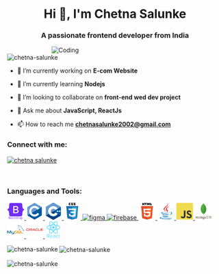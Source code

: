 <h1 align="center">Hi 👋, I'm Chetna Salunke</h1>
<h3 align="center">A passionate frontend developer from India</h3>
 <img align="right" alt="Coding" width="400" src="https://cdn.dribbble.com/users/1894420/screenshots/14032021/programming_01.gif">


<p align="left"> <img src="https://komarev.com/ghpvc/?username=chetna-salunke&label=Profile%20views&color=0e75b6&style=flat" alt="chetna-salunke" /> </p>

- 🔭 I’m currently working on **E-com Website**

- 🌱 I’m currently learning **Nodejs**

- 👯 I’m looking to collaborate on **front-end wed dev project**

- 💬 Ask me about **JavaScript, ReactJs**

- 📫 How to reach me **chetnasalunke2002@gmail.com**

<h3 align="left">Connect with me:</h3>
<p align="left">
<a href="https://linkedin.com/in/chetna-salunke" target="blank"><img align="center" src="https://raw.githubusercontent.com/rahuldkjain/github-profile-readme-generator/master/src/images/icons/Social/linked-in-alt.svg" alt="chetna salunke" height="30" width="40" /></a>
</p><br>

<h3 align="left">Languages and Tools:</h3>
<p align="left"> <a href="https://getbootstrap.com" target="_blank" rel="noreferrer"> <img src="https://raw.githubusercontent.com/devicons/devicon/master/icons/bootstrap/bootstrap-plain-wordmark.svg" alt="bootstrap" width="40" height="40"/> </a> <a href="https://www.cprogramming.com/" target="_blank" rel="noreferrer"> <img src="https://raw.githubusercontent.com/devicons/devicon/master/icons/c/c-original.svg" alt="c" width="40" height="40"/> </a> <a href="https://www.w3schools.com/cpp/" target="_blank" rel="noreferrer"> <img src="https://raw.githubusercontent.com/devicons/devicon/master/icons/cplusplus/cplusplus-original.svg" alt="cplusplus" width="40" height="40"/> </a> <a href="https://www.w3schools.com/css/" target="_blank" rel="noreferrer"> <img src="https://raw.githubusercontent.com/devicons/devicon/master/icons/css3/css3-original-wordmark.svg" alt="css3" width="40" height="40"/> </a> <a href="https://www.figma.com/" target="_blank" rel="noreferrer"> <img src="https://www.vectorlogo.zone/logos/figma/figma-icon.svg" alt="figma" width="40" height="40"/> </a> <a href="https://firebase.google.com/" target="_blank" rel="noreferrer"> <img src="https://www.vectorlogo.zone/logos/firebase/firebase-icon.svg" alt="firebase" width="40" height="40"/> </a> <a href="https://www.w3.org/html/" target="_blank" rel="noreferrer"> <img src="https://raw.githubusercontent.com/devicons/devicon/master/icons/html5/html5-original-wordmark.svg" alt="html5" width="40" height="40"/> </a> <a href="https://www.java.com" target="_blank" rel="noreferrer"> <img src="https://raw.githubusercontent.com/devicons/devicon/master/icons/java/java-original.svg" alt="java" width="40" height="40"/> </a> <a href="https://developer.mozilla.org/en-US/docs/Web/JavaScript" target="_blank" rel="noreferrer"> <img src="https://raw.githubusercontent.com/devicons/devicon/master/icons/javascript/javascript-original.svg" alt="javascript" width="40" height="40"/> </a> <a href="https://www.mongodb.com/" target="_blank" rel="noreferrer"> <img src="https://raw.githubusercontent.com/devicons/devicon/master/icons/mongodb/mongodb-original-wordmark.svg" alt="mongodb" width="40" height="40"/> </a> <a href="https://www.mysql.com/" target="_blank" rel="noreferrer"> <img src="https://raw.githubusercontent.com/devicons/devicon/master/icons/mysql/mysql-original-wordmark.svg" alt="mysql" width="40" height="40"/> </a> <a href="https://www.oracle.com/" target="_blank" rel="noreferrer"> <img src="https://raw.githubusercontent.com/devicons/devicon/master/icons/oracle/oracle-original.svg" alt="oracle" width="40" height="40"/> </a> <a href="https://reactjs.org/" target="_blank" rel="noreferrer"> <img src="https://raw.githubusercontent.com/devicons/devicon/master/icons/react/react-original-wordmark.svg" alt="react" width="40" height="40"/> </a> </p>

<p><img align="left" src="https://github-readme-stats.vercel.app/api/top-langs?username=chetna-salunke&show_icons=true&locale=en&layout=compact" alt="chetna-salunke" /></p>

<p>&nbsp;<img align="center" src="https://github-readme-stats.vercel.app/api?username=chetna-salunke&show_icons=true&locale=en" alt="chetna-salunke" /></p>

<p><img align="center" src="https://github-readme-streak-stats.herokuapp.com/?user=chetna-salunke&" alt="chetna-salunke" /></p>

